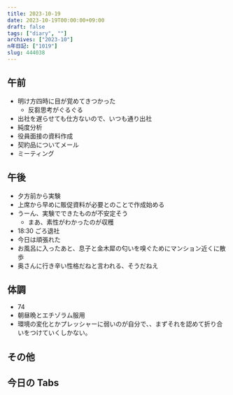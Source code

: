 ```yaml
---
title: 2023-10-19
date: 2023-10-19T00:00:00+09:00
draft: false
tags: ["diary", ""]
archives: ["2023-10"]
n年日記: ["1019"]
slug: 444038
---
```


## 午前

- 明け方四時に目が覚めてきつかった
  - 反芻思考がぐるぐる
- 出社を遅らせても仕方ないので、いつも通り出社
- 純度分析
- 役員面接の資料作成
- 契約品についてメール
- ミーティング

## 午後

- 夕方前から実験
- 上席から早めに販促資料が必要とのことで作成始める
- うーん、実験でできたものが不安定そう
  - まあ、素性がわかったのが収穫
- 18:30 ごろ退社
- 今日は頑張れた
- お風呂に入ったあと、息子と金木犀の匂いを嗅ぐためにマンション近くに散歩
- 奥さんに行き辛い性格だねと言われる、そうだねえ

## 体調

- 74
- 朝昼晩とエチゾラム服用
- 環境の変化とかプレッシャーに弱いのが自分で、、まずそれを認めて折り合いをつけていくしかない。

## その他

## 今日の Tabs
